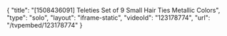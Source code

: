 {
    "title": "[1508436091] Teleties Set of 9  Small Hair Ties  Metallic Colors",
    "type": "solo",
    "layout": "iframe-static",
    "videoId": "123178774",
    "url": "\/tvpembed\/123178774"
}